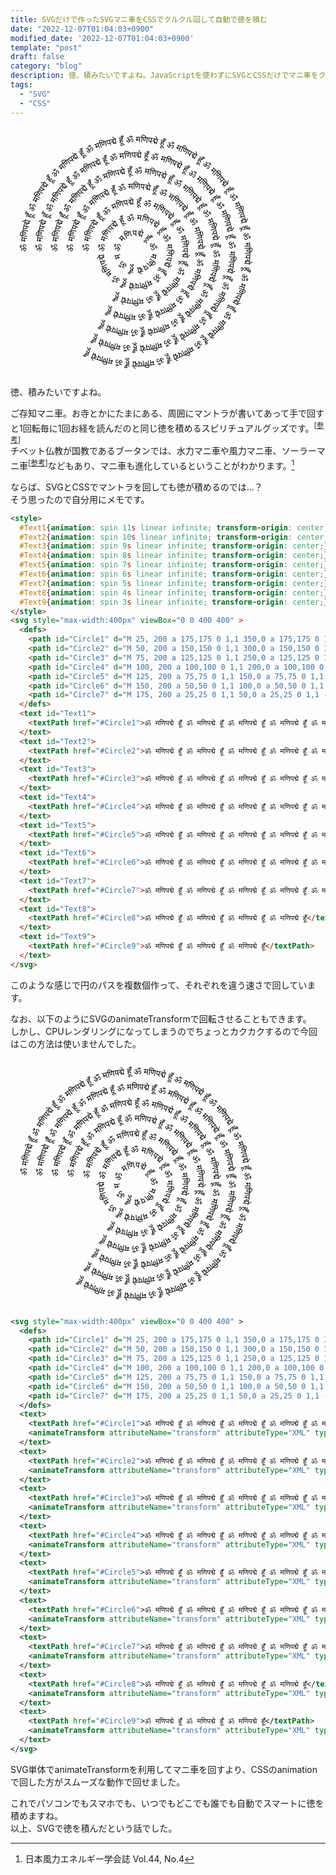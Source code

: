 ```yaml
---
title: SVGだけで作ったSVGマニ車をCSSでクルクル回して自動で徳を積む
date: "2022-12-07T01:04:03+0900"
modified_date: '2022-12-07T01:04:03+0900'
template: "post"
draft: false
category: "blog"
description: 徳、積みたいですよね。JavaScriptを使わずにSVGとCSSだけでマニ車をクルクル回して自動で徳を積みたいこと、ありますよね。僕はあるので自分用にメモです。
tags:
  - "SVG"
  - "CSS"
---
```


<style>
  #Text1{animation: spin 11s linear infinite; transform-origin: center;}
  #Text2{animation: spin 10s linear infinite; transform-origin: center;}
  #Text3{animation: spin 9s linear infinite; transform-origin: center;}
  #Text4{animation: spin 8s linear infinite; transform-origin: center;}
  #Text5{animation: spin 7s linear infinite; transform-origin: center;}
  #Text6{animation: spin 6s linear infinite; transform-origin: center;}
  #Text7{animation: spin 5s linear infinite; transform-origin: center;}
  #Text8{animation: spin 4s linear infinite; transform-origin: center;}
  #Text9{animation: spin 3s linear infinite; transform-origin: center;}
</style>
<svg style="max-width:400px" viewBox="0 0 400 400" >
  <defs>
    <path id="Circle1" d="M 25, 200 a 175,175 0 1,1 350,0 a 175,175 0 1,1 -350,0" />
    <path id="Circle2" d="M 50, 200 a 150,150 0 1,1 300,0 a 150,150 0 1,1 -300,0" />
    <path id="Circle3" d="M 75, 200 a 125,125 0 1,1 250,0 a 125,125 0 1,1 -250,0" />
    <path id="Circle4" d="M 100, 200 a 100,100 0 1,1 200,0 a 100,100 0 1,1 -200,0" />
    <path id="Circle5" d="M 125, 200 a 75,75 0 1,1 150,0 a 75,75 0 1,1 -150,0" />
    <path id="Circle6" d="M 150, 200 a 50,50 0 1,1 100,0 a 50,50 0 1,1 -100,0" />
    <path id="Circle7" d="M 175, 200 a 25,25 0 1,1 50,0 a 25,25 0 1,1 -50,0" />
  </defs>
  <text id="Text1">
    <textPath href="#Circle1">ॐ मणिपद्मे हूँ ॐ मणिपद्मे हूँ ॐ मणिपद्मे हूँ ॐ मणिपद्मे हूँ ॐ मणिपद्मे हूँ ॐ मणिपद्मे हूँ ॐ मणिपद्मे हूँ ॐ मणिपद्मे हूँ ॐ मणिपद्मे हूँ ॐ मणिपद्मे हूँ ॐ मणिपद्मे हूँ ॐ मणिपद्मे हूँ ॐ मणिपद्मे हूँ ॐ मणिपद्मे हूँ</textPath>
  </text>
  <text id="Text2">
    <textPath href="#Circle2">ॐ मणिपद्मे हूँ ॐ मणिपद्मे हूँ ॐ मणिपद्मे हूँ ॐ मणिपद्मे हूँ ॐ मणिपद्मे हूँ ॐ मणिपद्मे हूँ ॐ मणिपद्मे हूँ ॐ मणिपद्मे हूँ ॐ मणिपद्मे हूँ ॐ मणिपद्मे हूँ ॐ मणिपद्मे हूँ ॐ मणिपद्मे हूँ</textPath>
  </text>
  <text id="Text3">
    <textPath href="#Circle3">ॐ मणिपद्मे हूँ ॐ मणिपद्मे हूँ ॐ मणिपद्मे हूँ ॐ मणिपद्मे हूँ ॐ मणिपद्मे हूँ ॐ मणिपद्मे हूँ ॐ मणिपद्मे हूँ ॐ मणिपद्मे हूँ ॐ मणिपद्मे हूँ ॐ मणिपद्मे हूँ</textPath>
  </text>
  <text id="Text4">
    <textPath href="#Circle4">ॐ मणिपद्मे हूँ ॐ मणिपद्मे हूँ ॐ मणिपद्मे हूँ ॐ मणिपद्मे हूँ ॐ मणिपद्मे हूँ ॐ मणिपद्मे हूँ ॐ मणिपद्मे हूँ ॐ मणिपद्मे हूँ</textPath>
  </text>
  <text id="Text5">
    <textPath href="#Circle5">ॐ मणिपद्मे हूँ ॐ मणिपद्मे हूँ ॐ मणिपद्मे हूँ ॐ मणिपद्मे हूँ ॐ मणिपद्मे हूँ ॐ मणिपद्मे हूँ</textPath>
  </text>
  <text id="Text6">
    <textPath href="#Circle6">ॐ मणिपद्मे हूँ ॐ मणिपद्मे हूँ ॐ मणिपद्मे हूँ ॐ मणिपद्मे हूँ ॐ मणिपद्मे हूँ ॐ मणिपद्मे हूँ</textPath>
  </text>
  <text id="Text7">
    <textPath href="#Circle7">ॐ मणिपद्मे हूँ ॐ मणिपद्मे हूँ ॐ मणिपद्मे हूँ ॐ मणिपद्मे हूँ ॐ मणिपद्मे हूँ ॐ मणिपद्मे हूँ</textPath>
  </text>
  <text id="Text8">
    <textPath href="#Circle8">ॐ मणिपद्मे हूँ ॐ मणिपद्मे हूँ ॐ मणिपद्मे हूँ ॐ मणिपद्मे हूँ</textPath>
  </text>
  <text id="Text9">
    <textPath href="#Circle9">ॐ मणिपद्मे हूँ ॐ मणिपद्मे हूँ ॐ मणिपद्मे हूँ</textPath>
  </text>
</svg>

徳、積みたいですよね。

ご存知マニ車。お寺とかにたまにある、周囲にマントラが書いてあって手で回すと1回転毎に1回お経を読んだのと同じ徳を積めるスピリチュアルグッズです。<sup>[<a target="_blank" href="https://www.amazon.co.jp/gp/search?ie=UTF8&tag=nishidemasami-22&linkCode=ur2&linkId=d1ba0bb31ef3d317b4a5c8ad6af3095d&camp=247&creative=1211&index=aps&keywords=マニ車">参考</a>]</sup>  
チベット仏教が国教であるブータンでは、水力マニ車や風力マニ車、ソーラーマニ車<sup>[<a target="_blank" href="https://www.amazon.co.jp/gp/search?ie=UTF8&tag=nishidemasami-22&linkCode=ur2&linkId=d1ba0bb31ef3d317b4a5c8ad6af3095d&camp=247&creative=1211&index=aps&keywords=ソーラーマニ車">参考</a>]</sup>などもあり、マニ車も進化しているということがわかります。[^1]

[^1]: 日本風力エネルギー学会誌 Vol.44, No.4

ならば、SVGとCSSでマントラを回しても徳が積めるのでは…？  
そう思ったので自分用にメモです。

```html
<style>
  #Text1{animation: spin 11s linear infinite; transform-origin: center;}
  #Text2{animation: spin 10s linear infinite; transform-origin: center;}
  #Text3{animation: spin 9s linear infinite; transform-origin: center;}
  #Text4{animation: spin 8s linear infinite; transform-origin: center;}
  #Text5{animation: spin 7s linear infinite; transform-origin: center;}
  #Text6{animation: spin 6s linear infinite; transform-origin: center;}
  #Text7{animation: spin 5s linear infinite; transform-origin: center;}
  #Text8{animation: spin 4s linear infinite; transform-origin: center;}
  #Text9{animation: spin 3s linear infinite; transform-origin: center;}
</style>
<svg style="max-width:400px" viewBox="0 0 400 400" >
  <defs>
    <path id="Circle1" d="M 25, 200 a 175,175 0 1,1 350,0 a 175,175 0 1,1 -350,0" />
    <path id="Circle2" d="M 50, 200 a 150,150 0 1,1 300,0 a 150,150 0 1,1 -300,0" />
    <path id="Circle3" d="M 75, 200 a 125,125 0 1,1 250,0 a 125,125 0 1,1 -250,0" />
    <path id="Circle4" d="M 100, 200 a 100,100 0 1,1 200,0 a 100,100 0 1,1 -200,0" />
    <path id="Circle5" d="M 125, 200 a 75,75 0 1,1 150,0 a 75,75 0 1,1 -150,0" />
    <path id="Circle6" d="M 150, 200 a 50,50 0 1,1 100,0 a 50,50 0 1,1 -100,0" />
    <path id="Circle7" d="M 175, 200 a 25,25 0 1,1 50,0 a 25,25 0 1,1 -50,0" />
  </defs>
  <text id="Text1">
    <textPath href="#Circle1">ॐ मणिपद्मे हूँ ॐ मणिपद्मे हूँ ॐ मणिपद्मे हूँ ॐ मणिपद्मे हूँ ॐ मणिपद्मे हूँ ॐ मणिपद्मे हूँ ॐ मणिपद्मे हूँ ॐ मणिपद्मे हूँ ॐ मणिपद्मे हूँ ॐ मणिपद्मे हूँ ॐ मणिपद्मे हूँ ॐ मणिपद्मे हूँ ॐ मणिपद्मे हूँ ॐ मणिपद्मे हूँ</textPath>
  </text>
  <text id="Text2">
    <textPath href="#Circle2">ॐ मणिपद्मे हूँ ॐ मणिपद्मे हूँ ॐ मणिपद्मे हूँ ॐ मणिपद्मे हूँ ॐ मणिपद्मे हूँ ॐ मणिपद्मे हूँ ॐ मणिपद्मे हूँ ॐ मणिपद्मे हूँ ॐ मणिपद्मे हूँ ॐ मणिपद्मे हूँ ॐ मणिपद्मे हूँ ॐ मणिपद्मे हूँ</textPath>
  </text>
  <text id="Text3">
    <textPath href="#Circle3">ॐ मणिपद्मे हूँ ॐ मणिपद्मे हूँ ॐ मणिपद्मे हूँ ॐ मणिपद्मे हूँ ॐ मणिपद्मे हूँ ॐ मणिपद्मे हूँ ॐ मणिपद्मे हूँ ॐ मणिपद्मे हूँ ॐ मणिपद्मे हूँ ॐ मणिपद्मे हूँ</textPath>
  </text>
  <text id="Text4">
    <textPath href="#Circle4">ॐ मणिपद्मे हूँ ॐ मणिपद्मे हूँ ॐ मणिपद्मे हूँ ॐ मणिपद्मे हूँ ॐ मणिपद्मे हूँ ॐ मणिपद्मे हूँ ॐ मणिपद्मे हूँ ॐ मणिपद्मे हूँ</textPath>
  </text>
  <text id="Text5">
    <textPath href="#Circle5">ॐ मणिपद्मे हूँ ॐ मणिपद्मे हूँ ॐ मणिपद्मे हूँ ॐ मणिपद्मे हूँ ॐ मणिपद्मे हूँ ॐ मणिपद्मे हूँ</textPath>
  </text>
  <text id="Text6">
    <textPath href="#Circle6">ॐ मणिपद्मे हूँ ॐ मणिपद्मे हूँ ॐ मणिपद्मे हूँ ॐ मणिपद्मे हूँ ॐ मणिपद्मे हूँ ॐ मणिपद्मे हूँ</textPath>
  </text>
  <text id="Text7">
    <textPath href="#Circle7">ॐ मणिपद्मे हूँ ॐ मणिपद्मे हूँ ॐ मणिपद्मे हूँ ॐ मणिपद्मे हूँ ॐ मणिपद्मे हूँ ॐ मणिपद्मे हूँ</textPath>
  </text>
  <text id="Text8">
    <textPath href="#Circle8">ॐ मणिपद्मे हूँ ॐ मणिपद्मे हूँ ॐ मणिपद्मे हूँ ॐ मणिपद्मे हूँ</textPath>
  </text>
  <text id="Text9">
    <textPath href="#Circle9">ॐ मणिपद्मे हूँ ॐ मणिपद्मे हूँ ॐ मणिपद्मे हूँ</textPath>
  </text>
</svg>
```

このような感じで円のパスを複数個作って、それぞれを違う速さで回しています。

なお、以下のようにSVGのanimateTransformで回転させることもできます。  
しかし、CPUレンダリングになってしまうのでちょっとカクカクするので今回はこの方法は使いませんでした。


<svg style="max-width:400px" viewBox="0 0 400 400" >
  <defs>
    <path id="Circle1" d="M 25, 200 a 175,175 0 1,1 350,0 a 175,175 0 1,1 -350,0" />
    <path id="Circle2" d="M 50, 200 a 150,150 0 1,1 300,0 a 150,150 0 1,1 -300,0" />
    <path id="Circle3" d="M 75, 200 a 125,125 0 1,1 250,0 a 125,125 0 1,1 -250,0" />
    <path id="Circle4" d="M 100, 200 a 100,100 0 1,1 200,0 a 100,100 0 1,1 -200,0" />
    <path id="Circle5" d="M 125, 200 a 75,75 0 1,1 150,0 a 75,75 0 1,1 -150,0" />
    <path id="Circle6" d="M 150, 200 a 50,50 0 1,1 100,0 a 50,50 0 1,1 -100,0" />
    <path id="Circle7" d="M 175, 200 a 25,25 0 1,1 50,0 a 25,25 0 1,1 -50,0" />
  </defs>
  <text>
    <textPath href="#Circle1">ॐ मणिपद्मे हूँ ॐ मणिपद्मे हूँ ॐ मणिपद्मे हूँ ॐ मणिपद्मे हूँ ॐ मणिपद्मे हूँ ॐ मणिपद्मे हूँ ॐ मणिपद्मे हूँ ॐ मणिपद्मे हूँ ॐ मणिपद्मे हूँ ॐ मणिपद्मे हूँ ॐ मणिपद्मे हूँ ॐ मणिपद्मे हूँ ॐ मणिपद्मे हूँ ॐ मणिपद्मे हूँ</textPath>
    <animateTransform attributeName="transform" attributeType="XML" type="rotate" from="0 200,200" to="360 200,200" dur="11s" repeatCount="indefinite" />
  </text>
  <text>
    <textPath href="#Circle2">ॐ मणिपद्मे हूँ ॐ मणिपद्मे हूँ ॐ मणिपद्मे हूँ ॐ मणिपद्मे हूँ ॐ मणिपद्मे हूँ ॐ मणिपद्मे हूँ ॐ मणिपद्मे हूँ ॐ मणिपद्मे हूँ ॐ मणिपद्मे हूँ ॐ मणिपद्मे हूँ ॐ मणिपद्मे हूँ ॐ मणिपद्मे हूँ</textPath>
    <animateTransform attributeName="transform" attributeType="XML" type="rotate" from="0 200,200" to="360 200,200" dur="10s" repeatCount="indefinite" />
  </text>
  <text>
    <textPath href="#Circle3">ॐ मणिपद्मे हूँ ॐ मणिपद्मे हूँ ॐ मणिपद्मे हूँ ॐ मणिपद्मे हूँ ॐ मणिपद्मे हूँ ॐ मणिपद्मे हूँ ॐ मणिपद्मे हूँ ॐ मणिपद्मे हूँ ॐ मणिपद्मे हूँ ॐ मणिपद्मे हूँ</textPath>
    <animateTransform attributeName="transform" attributeType="XML" type="rotate" from="0 200,200" to="360 200,200" dur="9s" repeatCount="indefinite" />
  </text>
  <text>
    <textPath href="#Circle4">ॐ मणिपद्मे हूँ ॐ मणिपद्मे हूँ ॐ मणिपद्मे हूँ ॐ मणिपद्मे हूँ ॐ मणिपद्मे हूँ ॐ मणिपद्मे हूँ ॐ मणिपद्मे हूँ ॐ मणिपद्मे हूँ</textPath>
    <animateTransform attributeName="transform" attributeType="XML" type="rotate" from="0 200,200" to="360 200,200" dur="8s" repeatCount="indefinite" />
  </text>
  <text>
    <textPath href="#Circle5">ॐ मणिपद्मे हूँ ॐ मणिपद्मे हूँ ॐ मणिपद्मे हूँ ॐ मणिपद्मे हूँ ॐ मणिपद्मे हूँ ॐ मणिपद्मे हूँ</textPath>
    <animateTransform attributeName="transform" attributeType="XML" type="rotate" from="0 200,200" to="360 200,200" dur="7s" repeatCount="indefinite" />
  </text>
  <text>
    <textPath href="#Circle6">ॐ मणिपद्मे हूँ ॐ मणिपद्मे हूँ ॐ मणिपद्मे हूँ ॐ मणिपद्मे हूँ ॐ मणिपद्मे हूँ ॐ मणिपद्मे हूँ</textPath>
    <animateTransform attributeName="transform" attributeType="XML" type="rotate" from="0 200,200" to="360 200,200" dur="6s" repeatCount="indefinite" />
  </text>
  <text>
    <textPath href="#Circle7">ॐ मणिपद्मे हूँ ॐ मणिपद्मे हूँ ॐ मणिपद्मे हूँ ॐ मणिपद्मे हूँ ॐ मणिपद्मे हूँ ॐ मणिपद्मे हूँ</textPath>
    <animateTransform attributeName="transform" attributeType="XML" type="rotate" from="0 200,200" to="360 200,200" dur="5s" repeatCount="indefinite" />
  </text>
  <text>
    <textPath href="#Circle8">ॐ मणिपद्मे हूँ ॐ मणिपद्मे हूँ ॐ मणिपद्मे हूँ ॐ मणिपद्मे हूँ</textPath>
    <animateTransform attributeName="transform" attributeType="XML" type="rotate" from="0 200,200" to="360 200,200" dur="4s" repeatCount="indefinite" />
  </text>
  <text>
    <textPath href="#Circle9">ॐ मणिपद्मे हूँ ॐ मणिपद्मे हूँ ॐ मणिपद्मे हूँ</textPath>
    <animateTransform attributeName="transform" attributeType="XML" type="rotate" from="0 200,200" to="360 200,200" dur="3s" repeatCount="indefinite" />
  </text>
</svg>

```xml
<svg style="max-width:400px" viewBox="0 0 400 400" >
  <defs>
    <path id="Circle1" d="M 25, 200 a 175,175 0 1,1 350,0 a 175,175 0 1,1 -350,0" />
    <path id="Circle2" d="M 50, 200 a 150,150 0 1,1 300,0 a 150,150 0 1,1 -300,0" />
    <path id="Circle3" d="M 75, 200 a 125,125 0 1,1 250,0 a 125,125 0 1,1 -250,0" />
    <path id="Circle4" d="M 100, 200 a 100,100 0 1,1 200,0 a 100,100 0 1,1 -200,0" />
    <path id="Circle5" d="M 125, 200 a 75,75 0 1,1 150,0 a 75,75 0 1,1 -150,0" />
    <path id="Circle6" d="M 150, 200 a 50,50 0 1,1 100,0 a 50,50 0 1,1 -100,0" />
    <path id="Circle7" d="M 175, 200 a 25,25 0 1,1 50,0 a 25,25 0 1,1 -50,0" />
  </defs>
  <text>
    <textPath href="#Circle1">ॐ मणिपद्मे हूँ ॐ मणिपद्मे हूँ ॐ मणिपद्मे हूँ ॐ मणिपद्मे हूँ ॐ मणिपद्मे हूँ ॐ मणिपद्मे हूँ ॐ मणिपद्मे हूँ ॐ मणिपद्मे हूँ ॐ मणिपद्मे हूँ ॐ मणिपद्मे हूँ ॐ मणिपद्मे हूँ ॐ मणिपद्मे हूँ ॐ मणिपद्मे हूँ ॐ मणिपद्मे हूँ</textPath>
    <animateTransform attributeName="transform" attributeType="XML" type="rotate" from="0 200,200" to="360 200,200" dur="11s" repeatCount="indefinite" />
  </text>
  <text>
    <textPath href="#Circle2">ॐ मणिपद्मे हूँ ॐ मणिपद्मे हूँ ॐ मणिपद्मे हूँ ॐ मणिपद्मे हूँ ॐ मणिपद्मे हूँ ॐ मणिपद्मे हूँ ॐ मणिपद्मे हूँ ॐ मणिपद्मे हूँ ॐ मणिपद्मे हूँ ॐ मणिपद्मे हूँ ॐ मणिपद्मे हूँ ॐ मणिपद्मे हूँ</textPath>
    <animateTransform attributeName="transform" attributeType="XML" type="rotate" from="0 200,200" to="360 200,200" dur="10s" repeatCount="indefinite" />
  </text>
  <text>
    <textPath href="#Circle3">ॐ मणिपद्मे हूँ ॐ मणिपद्मे हूँ ॐ मणिपद्मे हूँ ॐ मणिपद्मे हूँ ॐ मणिपद्मे हूँ ॐ मणिपद्मे हूँ ॐ मणिपद्मे हूँ ॐ मणिपद्मे हूँ ॐ मणिपद्मे हूँ ॐ मणिपद्मे हूँ</textPath>
    <animateTransform attributeName="transform" attributeType="XML" type="rotate" from="0 200,200" to="360 200,200" dur="9s" repeatCount="indefinite" />
  </text>
  <text>
    <textPath href="#Circle4">ॐ मणिपद्मे हूँ ॐ मणिपद्मे हूँ ॐ मणिपद्मे हूँ ॐ मणिपद्मे हूँ ॐ मणिपद्मे हूँ ॐ मणिपद्मे हूँ ॐ मणिपद्मे हूँ ॐ मणिपद्मे हूँ</textPath>
    <animateTransform attributeName="transform" attributeType="XML" type="rotate" from="0 200,200" to="360 200,200" dur="8s" repeatCount="indefinite" />
  </text>
  <text>
    <textPath href="#Circle5">ॐ मणिपद्मे हूँ ॐ मणिपद्मे हूँ ॐ मणिपद्मे हूँ ॐ मणिपद्मे हूँ ॐ मणिपद्मे हूँ ॐ मणिपद्मे हूँ</textPath>
    <animateTransform attributeName="transform" attributeType="XML" type="rotate" from="0 200,200" to="360 200,200" dur="7s" repeatCount="indefinite" />
  </text>
  <text>
    <textPath href="#Circle6">ॐ मणिपद्मे हूँ ॐ मणिपद्मे हूँ ॐ मणिपद्मे हूँ ॐ मणिपद्मे हूँ ॐ मणिपद्मे हूँ ॐ मणिपद्मे हूँ</textPath>
    <animateTransform attributeName="transform" attributeType="XML" type="rotate" from="0 200,200" to="360 200,200" dur="6s" repeatCount="indefinite" />
  </text>
  <text>
    <textPath href="#Circle7">ॐ मणिपद्मे हूँ ॐ मणिपद्मे हूँ ॐ मणिपद्मे हूँ ॐ मणिपद्मे हूँ ॐ मणिपद्मे हूँ ॐ मणिपद्मे हूँ</textPath>
    <animateTransform attributeName="transform" attributeType="XML" type="rotate" from="0 200,200" to="360 200,200" dur="5s" repeatCount="indefinite" />
  </text>
  <text>
    <textPath href="#Circle8">ॐ मणिपद्मे हूँ ॐ मणिपद्मे हूँ ॐ मणिपद्मे हूँ ॐ मणिपद्मे हूँ</textPath>
    <animateTransform attributeName="transform" attributeType="XML" type="rotate" from="0 200,200" to="360 200,200" dur="4s" repeatCount="indefinite" />
  </text>
  <text>
    <textPath href="#Circle9">ॐ मणिपद्मे हूँ ॐ मणिपद्मे हूँ ॐ मणिपद्मे हूँ</textPath>
    <animateTransform attributeName="transform" attributeType="XML" type="rotate" from="0 200,200" to="360 200,200" dur="3s" repeatCount="indefinite" />
  </text>
</svg>
```

SVG単体でanimateTransformを利用してマニ車を回すより、CSSのanimationで回した方がスムーズな動作で回せました。

これでパソコンでもスマホでも、いつでもどこでも誰でも自動でスマートに徳を積めますね。  
以上、SVGで徳を積んだという話でした。
